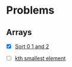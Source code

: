 # Problems

## Arrays

- [x] [Sort 0 1 and 2](https://practice.geeksforgeeks.org/problems/sort-an-array-of-0s-1s-and-2s4231/1)

- [ ] [kth smallest element](https://practice.geeksforgeeks.org/problems/kth-smallest-element/0)
